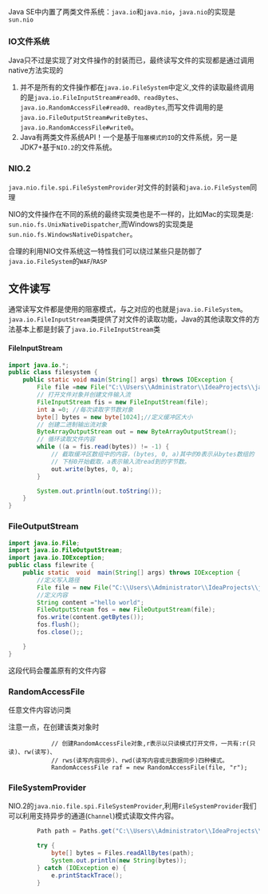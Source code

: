 Java SE中内置了两类文件系统：`java.io`和`java.nio`，`java.nio`的实现是`sun.nio`

### IO文件系统

Java只不过是实现了对文件操作的封装而已，最终读写文件的实现都是通过调用native方法实现的

1. 并不是所有的文件操作都在`java.io.FileSystem`中定义,文件的读取最终调用的是`java.io.FileInputStream#read0、readBytes`、`java.io.RandomAccessFile#read0、readBytes`,而写文件调用的是`java.io.FileOutputStream#writeBytes`、`java.io.RandomAccessFile#write0`。
2. Java有两类文件系统API！一个是基于`阻塞模式的IO`的文件系统，另一是JDK7+基于`NIO.2`的文件系统。

### NIO.2

`java.nio.file.spi.FileSystemProvider`对文件的封装和`java.io.FileSystem`同理

NIO的文件操作在不同的系统的最终实现类也是不一样的，比如Mac的实现类是: `sun.nio.fs.UnixNativeDispatcher`,而Windows的实现类是`sun.nio.fs.WindowsNativeDispatcher`。

合理的利用NIO文件系统这一特性我们可以绕过某些只是防御了`java.io.FileSystem`的`WAF`/`RASP`

## 文件读写

通常读写文件都是使用的阻塞模式，与之对应的也就是`java.io.FileSystem`。`java.io.FileInputStream`类提供了对文件的读取功能，Java的其他读取文件的方法基本上都是封装了`java.io.FileInputStream`类

#### FileInputStream

```java
import java.io.*;
public class filesystem {
    public static void main(String[] args) throws IOException {
        File file =new File("C:\\Users\\Administrator\\IdeaProjects\\javalearn\\src\\javalearn\\src\\test.txt");
        // 打开文件对象并创建文件输入流
        FileInputStream fis = new FileInputStream(file);
        int a =0; //每次读取字节数对象
        byte[] bytes = new byte[1024];//定义缓冲区大小
        // 创建二进制输出流对象
        ByteArrayOutputStream out = new ByteArrayOutputStream();
        // 循环读取文件内容
        while ((a = fis.read(bytes)) != -1) {
            // 截取缓冲区数组中的内容，(bytes, 0, a)其中的0表示从bytes数组的
            // 下标0开始截取，a表示输入流read到的字节数。
            out.write(bytes, 0, a);
        }

        System.out.println(out.toString());
    }
}
```

### FileOutputStream

```java
import java.io.File;
import java.io.FileOutputStream;
import java.io.IOException;
public class filewrite {
    public static  void  main(String[] args) throws IOException {
        //定义写入路径
        File file = new File("C:\\Users\\Administrator\\IdeaProjects\\javalearn\\src\\javalearn\\src\\test.txt");
        //定义内容
        String content ="hello world";
        FileOutputStream fos = new FileOutputStream(file);
        fos.write(content.getBytes());
        fos.flush();
        fos.close();;

    }
}
```

这段代码会覆盖原有的文件内容

### RandomAccessFile

任意文件内容访问类

注意一点，在创建该类对象时

```
            // 创建RandomAccessFile对象,r表示以只读模式打开文件，一共有:r(只读)、rw(读写)、
            // rws(读写内容同步)、rwd(读写内容或元数据同步)四种模式。
            RandomAccessFile raf = new RandomAccessFile(file, "r");
```

### FileSystemProvider

NIO.2的`java.nio.file.spi.FileSystemProvider`,利用`FileSystemProvider`我们可以利用支持异步的通道(`Channel`)模式读取文件内容。

```java
        Path path = Paths.get("C:\\Users\\Administrator\\IdeaProjects\\javalearn\\src\\javalearn\\src\\test.txt");

        try {
            byte[] bytes = Files.readAllBytes(path);
            System.out.println(new String(bytes));
        } catch (IOException e) {
            e.printStackTrace();
        }
```

